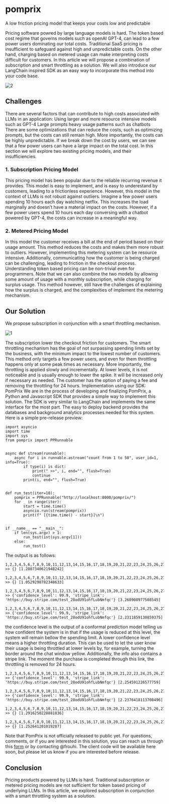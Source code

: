 # pomprix

<!--
  Title: Pricing products powered by LLMs
  Description: A low friction pricing model that keeps your costs low and predictable
  Author: frouhi
  Tags: LLM, GPT, GPT-4, chatbot, chatgpt, openai
  -->

A low friction pricing model that keeps your costs low and predictable

Pricing software powred by large language models is hard. The token based cost regime that governs models such as openAI GPT-4, can lead to a few power users dominating our total costs. Traditional SaaS pricing is insufficient to safeguard against high and unpredictable costs. On the other hand, charging based on metered usage can make interpreting costs difficult for customers. In this article we will propose a combination of subscription and smart throttling as a solution. We will also introduce our LangChain inspired SDK as an easy way to incorporate this method into your code base.

![2](https://github.com/frouhi/pomprix/assets/34617952/80fcc9f2-b30c-4294-909e-b9090d1279af)

## Challenges
There are several factors that can contribute to high costs associated with LLMs in an application:
Using larger and more resource intensive models such as GPT-4
Large prompts
heavy usage patterns such as chatbots
There are some optimizations that can reduce the costs, such as optimizing prompts, but the costs can still remain high. More importantly, the costs can be highly unpredictable. If we break down the cost by users, we can see that a few power users can have a large impact on the total cost. In this section we will explore two existing pricing models, and their insufficiencies.

### 1. Subscription Pricing Model

This pricing model has been popular due to the reliable recurring revenue it provides. This model is easy to implement, and is easy to underestand by customers, leading to a frictionless experience. However, this model in the context of LLMs is not robust against outliers. Imagine a few power users spending 10 hours each day watching netflix. This increases the load marginally and doesn’t have a material impact on the costs. However, if a few power users spend 10 hours each day conversing with a chatbot powered by GPT-4, the costs can increase in a meaningful way.
### 2. Metered Pricing Model

In this model the customer receives a bill at the end of period based on their usage amount. This method reduces the costs and makes them more robust to outliers. However, implementing this metering system can be resource intensive. Additionally, communicating how the customer is being charged can be challenging, leading to friction in the checkout process. Understanding token based pricing can be non-trivial even for programmers.
Note that we can also combine the two models by allowing some amount of usage with a monthly subscription, while charging for surplus usage. This method however, still have the challenges of explaining how the surplus is charged, and the complexities of implement the metering mechanism.

## Our Solution

We propose subscription in conjunction with a smart throttling mechanism.

![1](https://github.com/frouhi/pomprix/assets/34617952/cc607444-b377-40db-b100-aca9533b40e8)

The subscription lower the checkout friction for customers. The smart throttling mechanism has the goal of not surpassing spending limits set by the business, with the minimum impact to the lowest number of customers. This method only targets a few power users, and even for them throttling happens only at some peak times as necessary. More importantly, the throttling is applied slowly and incrementally. At lower levels, it is not noticeable and is usually enough to lower the spike. It will be increased only if necessary as needed. The customer has the option of paying a fee and removing the throttling for 24 hours.
Implementation using our SDK: PomPrix
We are in the process of developing and finalizing PomPrix, a Python and Javascript SDK that provides a simple way to implement this solution. The SDK is very similar to LangChain and implements the same interface for the most part. The easy to deploy backend provides the databases and background analytics processes needed for this system. Here is a simple pre-release preview:
```
import asyncio
import time
import sys
from pomprix import PPRunnable


async def stream(runnable):
    async for i in runnable.astream("count from 1 to 50", user_id=1, info=True):
        if type(i) is dict:
            print(" >>", i, end="", flush=True)
            continue
        print(i, end="", flush=True)


def run_test(iter=10):
    pomprix = PPRunnable("http://localhost:8000/pomprix/")
    for _ in range(iter):
        start = time.time()
        asyncio.run(stream(pomprix))
        print(f" [{time.time() - start}]\n")


if __name__ == "__main__":
    if len(sys.argv) > 1:
        run_test(int(sys.argv[1]))
    else:
        run_test()
```
The output is as follows:

```
1,2,3,4,5,6,7,8,9,10,11,12,13,14,15,16,17,18,19,20,21,22,23,24,25,26,27,28,29,30,31,32,33,34,35,36,37,38,39,40,41,42,43,44,45,46,47,48,49,50 >> {} [1.2807340621948242]

1,2,3,4,5,6,7,8,9,10,11,12,13,14,15,16,17,18,19,20,21,22,23,24,25,26,27,28,29,30,31,32,33,34,35,36,37,38,39,40,41,42,43,44,45,46,47,48,49,50 >> {} [1.0529298782348633]

1,2,3,4,5,6,7,8,9,10,11,12,13,14,15,16,17,18,19,20,21,22,23,24,25,26,27,28,29,30,31,32,33,34,35,36,37,38,39,40,41,42,43,44,45,46,47,48,49,50 >> {'confidence_level': 99.9, 'stripe_link': 'https://buy.stripe.com/test_28odU91ohfLubNmfqc'} [3.268908977508545]

1,2,3,4,5,6,7,8,9,10,11,12,13,14,15,16,17,18,19,20,21,22,23,24,25,26,27,28,29,30,31,32,33,34,35,36,37,38,39,40,41,42,43,44,45,46,47,48,49,50 >> {'confidence_level': 99.9, 'stripe_link': 'https://buy.stripe.com/test_28odU91ohfLubNmfqc'} [2.2311859130859375]
```
the confidence level is the output of a conformal prediction model telling us how confident the system is in that if the usage is reduced at this level, the system will remain bellow the spending limit. A lower confidence level means a higher throttling duration. This can be used to let the user know their usage is being throttled at lower levels by, for example, turning the border around the chat window yellow.
Additionally, the info also contains a stripe link. The moment the purchase is completed through this link, the throttling is removed for 24 hours.
```
1,2,3,4,5,6,7,8,9,10,11,12,13,14,15,16,17,18,19,20,21,22,23,24,25,26,27,28,29,30,31,32,33,34,35,36,37,38,39,40,41,42,43,44,45,46,47,48,49,50 >> {'confidence_level': 99.9, 'stripe_link': 'https://buy.stripe.com/test_28odU91ohfLubNmfqc'} [2.254591226577759]

1,2,3,4,5,6,7,8,9,10,11,12,13,14,15,16,17,18,19,20,21,22,23,24,25,26,27,28,29,30,31,32,33,34,35,36,37,38,39,40,41,42,43,44,45,46,47,48,49,50 >> {'confidence_level': 99.9, 'stripe_link': 'https://buy.stripe.com/test_28odU91ohfLubNmfqc'} [2.2376418113708496]

1,2,3,4,5,6,7,8,9,10,11,12,13,14,15,16,17,18,19,20,21,22,23,24,25,26,27,28,29,30,31,32,33,34,35,36,37,38,39,40,41,42,43,44,45,46,47,48,49,50 >> {} [1.2916250228881836]

1,2,3,4,5,6,7,8,9,10,11,12,13,14,15,16,17,18,19,20,21,22,23,24,25,26,27,28,29,30,31,32,33,34,35,36,37,38,39,40,41,42,43,44,45,46,47,48,49,50 >> {} [1.252641201019287]
````
Note that PomPrix is not officially released to public yet. For questions, comments, or if you are interested in this solution, you can reach us through this [form](https://docs.google.com/forms/d/e/1FAIpQLSdw6axmbZ_-KkRMzW5uQL7gPkVbu3M4f_lYhXU_6Hva9bkamw/viewform) or by contacting @frouhi. The client code will be available here soon, but please let us know if you are interested before release.

## Conclusion

Pricing products powered by LLMs is hard. Traditional subscription or metered pricing models are not sufficient for token based pricing of underlying LLMs. In this article, we explored subscription in conjunction with a smart throttling system as a solution.
